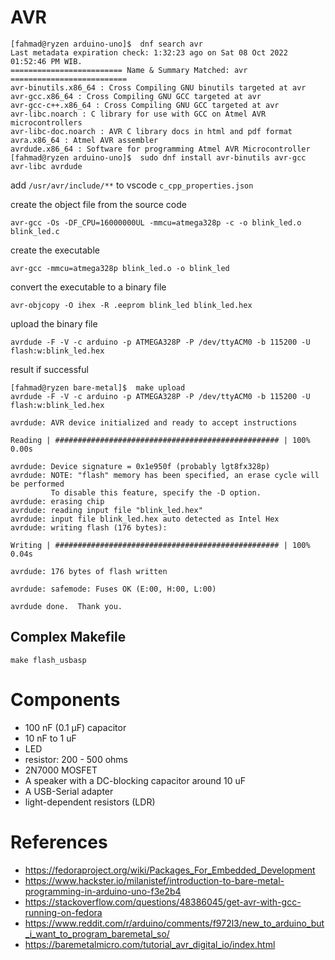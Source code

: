 # AVR

```shell
[fahmad@ryzen arduino-uno]$  dnf search avr
Last metadata expiration check: 1:32:23 ago on Sat 08 Oct 2022 01:52:46 PM WIB.
========================= Name & Summary Matched: avr ==========================
avr-binutils.x86_64 : Cross Compiling GNU binutils targeted at avr
avr-gcc.x86_64 : Cross Compiling GNU GCC targeted at avr
avr-gcc-c++.x86_64 : Cross Compiling GNU GCC targeted at avr
avr-libc.noarch : C library for use with GCC on Atmel AVR microcontrollers
avr-libc-doc.noarch : AVR C library docs in html and pdf format
avra.x86_64 : Atmel AVR assembler
avrdude.x86_64 : Software for programming Atmel AVR Microcontroller
[fahmad@ryzen arduino-uno]$  sudo dnf install avr-binutils avr-gcc avr-libc avrdude
```

add `/usr/avr/include/**` to vscode `c_cpp_properties.json`

create the object file from the source code

```shell
avr-gcc -Os -DF_CPU=16000000UL -mmcu=atmega328p -c -o blink_led.o blink_led.c
```

create the executable

```shell
avr-gcc -mmcu=atmega328p blink_led.o -o blink_led
```

convert the executable to a binary file

```shell
avr-objcopy -O ihex -R .eeprom blink_led blink_led.hex
```

upload the binary file

```shell
avrdude -F -V -c arduino -p ATMEGA328P -P /dev/ttyACM0 -b 115200 -U flash:w:blink_led.hex
```

result if successful

```shell
[fahmad@ryzen bare-metal]$  make upload
avrdude -F -V -c arduino -p ATMEGA328P -P /dev/ttyACM0 -b 115200 -U flash:w:blink_led.hex

avrdude: AVR device initialized and ready to accept instructions

Reading | ################################################## | 100% 0.00s

avrdude: Device signature = 0x1e950f (probably lgt8fx328p)
avrdude: NOTE: "flash" memory has been specified, an erase cycle will be performed
         To disable this feature, specify the -D option.
avrdude: erasing chip
avrdude: reading input file "blink_led.hex"
avrdude: input file blink_led.hex auto detected as Intel Hex
avrdude: writing flash (176 bytes):

Writing | ################################################## | 100% 0.04s

avrdude: 176 bytes of flash written

avrdude: safemode: Fuses OK (E:00, H:00, L:00)

avrdude done.  Thank you.
```

## Complex Makefile

```shell
make flash_usbasp
```

# Components

- 100 nF (0.1 μF) capacitor
- 10 nF to 1 uF
- LED
- resistor: 200 - 500 ohms
- 2N7000 MOSFET
- A speaker with a DC-blocking capacitor
  around 10 uF
- A USB-Serial adapter
- light-dependent resistors (LDR)

# References

- https://fedoraproject.org/wiki/Packages_For_Embedded_Development
- https://www.hackster.io/milanistef/introduction-to-bare-metal-programming-in-arduino-uno-f3e2b4
- https://stackoverflow.com/questions/48386045/get-avr-with-gcc-running-on-fedora
- https://www.reddit.com/r/arduino/comments/f972l3/new_to_arduino_but_i_want_to_program_baremetal_so/
- https://baremetalmicro.com/tutorial_avr_digital_io/index.html
